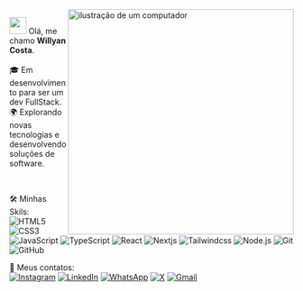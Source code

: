 <img src="https://raw.githubusercontent.com/MicaelliMedeiros/micaellimedeiros/master/image/computer-illustration.png" alt="ilustração de um computador" min-width="400px" max-width="400px" width="400px" align="right">

<p align="left"> 
  <img src="https://raw.githubusercontent.com/aemmadi/aemmadi/master/wave.gif" width="30">
  Olá, me chamo <strong>Willyan Costa</strong>.<br>
  <br>
  🎓 Em desenvolvimento para ser um dev FullStack.<br>
  🌍 Explorando novas tecnologias e desenvolvendo soluções de software.
  
</p><br>

<p align="left">
   🛠️ Minhas Skils:<br>

  <img src="https://img.shields.io/badge/HTML5-E34F26?style=flat&logo=html5&logoColor=white&padding-left=5&padding-right=5" alt="HTML5"/>
  <img src="https://img.shields.io/badge/CSS3-1572B6?style=flat&logo=css3&logoColor=white&padding-left=5&padding-right=5" alt="CSS3"/>
  <img src="https://img.shields.io/badge/JavaScript-F7DF1E?style=flat&logo=javascript&logoColor=black&padding-left=5&padding-right=5" alt="JavaScript"/>
  <img src="https://img.shields.io/badge/TypeScript-007ACC?style=flat&logo=typescript&logoColor=white&padding-left=5&padding-right=5" alt="TypeScript"/>
  <img src="https://img.shields.io/badge/React-20232A?style=flat&logo=react&logoColor=61DAFB&padding-left=5&padding-right=5" alt="React"/>
  <img src="https://img.shields.io/badge/Next-black?style=flat&logo=nextdotjs&logoColor=white&padding-left=5&padding-right=5" alt="Nextjs"/>
  <img src="https://img.shields.io/badge/tailwindcss-%2338B2AC.svg?style=flat&logo=tailwind-css&logoColor=white" alt="Tailwindcss"/>
  <img src="https://img.shields.io/badge/Node.js-339933?style=flat&logo=node.js&logoColor=white&padding-left=5&padding-right=5" alt="Node.js"/>
  <img src="https://img.shields.io/badge/git-%23F05033.svg?style=flat&logo=git&logoColor=white&padding-left=5&padding-right=5" alt="Git"/>
  <img src="https://img.shields.io/badge/github-%23121011.svg?style=flat&logo=github&logoColor=white&padding-left=6&padding-right=6" alt="GitHub"/>
</p>

<p align="left">
  
</p>

<p align="left">
  📩 Meus contatos: <br>
  <a href="https://www.instagram.com/willyan.cr/" title="Instagram" target="_blank">
  <img src="https://img.shields.io/badge/-Instagram-DF0174?style=flat&labelColor=DF0174&logo=instagram&logoColor=white&padding-left=5&padding-right=5" alt="Instagram"/></a>
  <a href="https://www.linkedin.com/in/willyancr" title="LinkedIn" target="_blank">
  <img src="https://img.shields.io/badge/-Linkedin-0e76a8?style=flat&logo=Linkedin&logoColor=white&link=LINK-DO-SEU-LINKEDIN" alt="LinkedIn"/></a>
  <a href="https://wa.me/5563984533367" title="WhatsApp target="_blank">
  <img src="https://img.shields.io/badge/-WhatsApp-25d366?style=flat&labelColor=25d366&logo=whatsapp&logoColor=white&link=API-DO-SEU-WHATSAPP" alt="WhatsApp"/></a>
  <a href="https://x.com/WillyanCosta" title="X/Twitter" target="_blank">
  <img src="https://img.shields.io/badge/-X/Twitter-1DA1F2?style=flat&labelColor=1DA1F2&logo=x&logoColor=white&padding-left=5&padding-right=5" alt="X"/></a>
  <a href="mailto:willyancr@gmail.com" title="Gmail" target="_blank">
  <img src="https://img.shields.io/badge/-Gmail-D14836?style=flat&labelColor=D14836&logo=gmail&logoColor=white&padding-left=5&padding-right=5" alt="Gmail"/></a>
</p>




